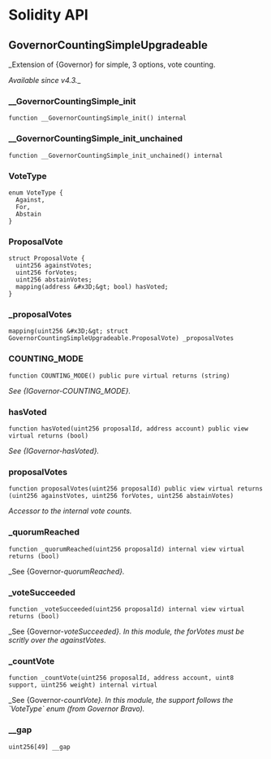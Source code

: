 # Solidity API

## GovernorCountingSimpleUpgradeable

_Extension of {Governor} for simple, 3 options, vote counting.

_Available since v4.3.__

### __GovernorCountingSimple_init

```solidity
function __GovernorCountingSimple_init() internal
```

### __GovernorCountingSimple_init_unchained

```solidity
function __GovernorCountingSimple_init_unchained() internal
```

### VoteType

```solidity
enum VoteType {
  Against,
  For,
  Abstain
}
```

### ProposalVote

```solidity
struct ProposalVote {
  uint256 againstVotes;
  uint256 forVotes;
  uint256 abstainVotes;
  mapping(address &#x3D;&gt; bool) hasVoted;
}
```

### _proposalVotes

```solidity
mapping(uint256 &#x3D;&gt; struct GovernorCountingSimpleUpgradeable.ProposalVote) _proposalVotes
```

### COUNTING_MODE

```solidity
function COUNTING_MODE() public pure virtual returns (string)
```

_See {IGovernor-COUNTING_MODE}._

### hasVoted

```solidity
function hasVoted(uint256 proposalId, address account) public view virtual returns (bool)
```

_See {IGovernor-hasVoted}._

### proposalVotes

```solidity
function proposalVotes(uint256 proposalId) public view virtual returns (uint256 againstVotes, uint256 forVotes, uint256 abstainVotes)
```

_Accessor to the internal vote counts._

### _quorumReached

```solidity
function _quorumReached(uint256 proposalId) internal view virtual returns (bool)
```

_See {Governor-_quorumReached}._

### _voteSucceeded

```solidity
function _voteSucceeded(uint256 proposalId) internal view virtual returns (bool)
```

_See {Governor-_voteSucceeded}. In this module, the forVotes must be scritly over the againstVotes._

### _countVote

```solidity
function _countVote(uint256 proposalId, address account, uint8 support, uint256 weight) internal virtual
```

_See {Governor-_countVote}. In this module, the support follows the &#x60;VoteType&#x60; enum (from Governor Bravo)._

### __gap

```solidity
uint256[49] __gap
```

